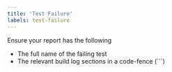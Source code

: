 ```yaml
---
title: 'Test Failure'
labels: test-failure
---
```


Ensure your report has the following
* The full name of the failing test
* The relevant build log sections in a code-fence (```)